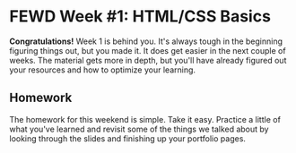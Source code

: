 # FEWD Week #1: HTML/CSS Basics

**Congratulations!**  Week 1 is behind you.  It's always tough in the beginning figuring things out, but you made it.  It does get easier in the next couple of weeks.  The material gets more in depth, but you'll have already figured out your resources and how to optimize your learning.

## Homework
The homework for this weekend is simple.  Take it easy.  Practice a little of what you've learned and revisit some of the things we talked about by looking through the slides and finishing up your portfolio pages.

